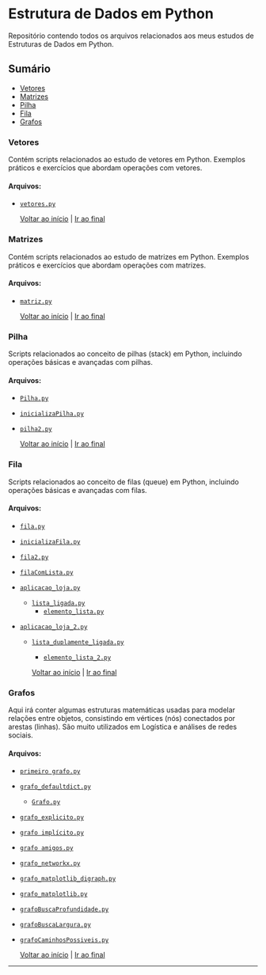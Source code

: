 # Estrutura de Dados em Python

Repositório contendo todos os arquivos relacionados aos meus estudos de Estruturas de Dados em Python.

## Sumário

- [Vetores](#vetores)
- [Matrizes](#matrizes)
- [Pilha](#pilha)
- [Fila](#fila)
- [Grafos](#grafos)

### Vetores
Contém scripts relacionados ao estudo de vetores em Python. Exemplos práticos e exercícios que abordam operações com vetores.

#### Arquivos:
- [`vetores.py`](https://github.com/pricmendes/estudosPython/blob/vetores_matrizes/vetores.py)
  
    [Voltar ao início](#) | [Ir ao final](#final)

### Matrizes
Contém scripts relacionados ao estudo de matrizes em Python. Exemplos práticos e exercícios que abordam operações com matrizes.

#### Arquivos:
- [`matriz.py`](https://github.com/pricmendes/estudosPython/blob/vetores_matrizes/matriz.py)
  
    [Voltar ao início](#) | [Ir ao final](#final)

### Pilha
Scripts relacionados ao conceito de pilhas (stack) em Python, incluindo operações básicas e avançadas com pilhas.

#### Arquivos:
- [`Pilha.py`](https://github.com/pricmendes/estudosPython/blob/vetores_matrizes/Pilha.py)
- [`inicializaPilha.py`](https://github.com/pricmendes/estudosPython/blob/vetores_matrizes/inicializaPilha.py)
- [`pilha2.py`](https://github.com/pricmendes/estudosPython/blob/vetores_matrizes/pilha2.py)
  
    [Voltar ao início](#) | [Ir ao final](#final)

### Fila
Scripts relacionados ao conceito de filas (queue) em Python, incluindo operações básicas e avançadas com filas.

#### Arquivos:
- [`fila.py`](https://github.com/pricmendes/estudosPython/blob/vetores_matrizes/fila.py)
- [`inicializaFila.py`](https://github.com/pricmendes/estudosPython/blob/vetores_matrizes/inicializaFila.py)
- [`fila2.py`](https://github.com/pricmendes/estudosPython/blob/vetores_matrizes/fila2.py)
- [`filaComLista.py`](https://github.com/pricmendes/estudosPython/blob/vetores_matrizes/filaComLista.py)

  
- [`aplicacao_loja.py`](https://github.com/pricmendes/estudosPython/blob/vetores_matrizes/aplicacao_loja.py)
  - [`lista_ligada.py`](https://github.com/pricmendes/estudosPython/blob/vetores_matrizes/lista_ligada.py)
    - [`elemento_lista.py`](https://github.com/pricmendes/estudosPython/blob/vetores_matrizes/elemento_lista.py)

- [`aplicacao_loja_2.py`](https://github.com/pricmendes/estudosPython/blob/vetores_matrizes/aplicacao_loja_2.py)
  - [`lista_duplamente_ligada.py`](https://github.com/pricmendes/estudosPython/blob/vetores_matrizes/lista_duplamente_ligada.py)
    - [`elemento_lista_2.py`](https://github.com/pricmendes/estudosPython/blob/vetores_matrizes/elemento_lista_2.py)
 
  
    [Voltar ao início](#) | [Ir ao final](#final)

### Grafos
Aqui irá conter algumas estruturas matemáticas usadas para modelar relações entre objetos, consistindo em vértices (nós) conectados por arestas (linhas). São muito utilizados em Logística e análises de redes sociais.

#### Arquivos:

- [`primeiro grafo.py`](https://github.com/pricmendes/estudosPython/blob/vetores_matrizes/primeiro_grafo.py)
- [`grafo_defaultdict.py`](https://github.com/pricmendes/estudosPython/blob/vetores_matrizes/grafo_defaultdict.py)
  - [`Grafo.py`](https://github.com/pricmendes/estudosPython/blob/vetores_matrizes/Grafo.py)

- [`grafo_explicito.py`](https://github.com/pricmendes/estudosPython/blob/vetores_matrizes/grafo_explicito.py)
- [`grafo implícito.py`](https://github.com/pricmendes/estudosPython/blob/vetores_matrizes/grafo_implicito.py)
- [`grafo amigos.py`](https://github.com/pricmendes/estudosPython/blob/vetores_matrizes/grafo_amigos.py)
- [`grafo_networkx.py`](https://github.com/pricmendes/estudosPython/blob/vetores_matrizes/grafo_networkx.py)
- [`grafo_matplotlib_digraph.py`](https://github.com/pricmendes/estudosPython/blob/vetores_matrizes/grafo_matplotlib_digraph.py)
- [`grafo_matplotlib.py`](https://github.com/pricmendes/estudosPython/blob/vetores_matrizes/grafo_matplotlib.py)
- [`grafoBuscaProfundidade.py`](https://github.com/pricmendes/estudosPython/blob/vetores_matrizes/grafoBuscaProfundidade.py)
- [`grafoBuscaLargura.py`](https://github.com/pricmendes/estudosPython/blob/vetores_matrizes/grafoBuscaLargura.py)
- [`grafoCaminhosPossiveis.py`](https://github.com/pricmendes/estudosPython/blob/vetores_matrizes/grafoCaminhosPossiveis.py)
  
    [Voltar ao início](#) | [Ir ao final](#final)  


---
<a name="final"></a>





